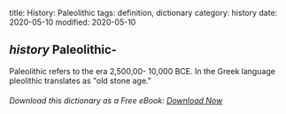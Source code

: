 title: History: Paleolithic
tags: definition, dictionary
category: history
date: 2020-05-10
modified: 2020-05-10

## _history_  Paleolithic-
Paleolithic refers to the era
    2,500,00-
10,000 BCE.  In the Greek language pleolithic
  translates as "old stone age."


###### Download *this* dictionary as a Free eBook: [Download Now]({static}static/SerfHistoryDictionary.pdf)


